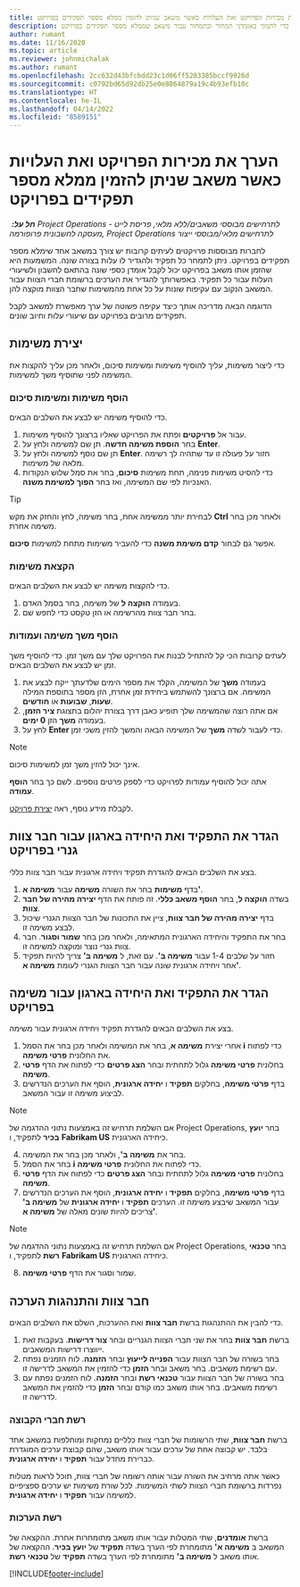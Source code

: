 ```yaml
---
title: הערך את מכירות הפרויקט ואת העלויות כאשר משאב שניתן להזמין ממלא מספר תפקידים בפרויקט
description: נושא זה מסביר כיצד להשתמש בממדי תמחור כדי לתמוך באומדני תמחור ובתמחור עבור משאב שממלא מספר תפקידים בפרויקט.
author: rumant
ms.date: 11/16/2020
ms.topic: article
ms.reviewer: johnmichalak
ms.author: rumant
ms.openlocfilehash: 2cc632d43bfcbdd23c1d06ff5203385bccf9926d
ms.sourcegitcommit: c0792bd65d92db25e0e8864879a19c4b93efb10c
ms.translationtype: HT
ms.contentlocale: he-IL
ms.lasthandoff: 04/14/2022
ms.locfileid: "8589151"
---
```

# <a name="estimate-project-sales-and-costs-when-a-bookable-resource-fills-multiple-roles-on-a-project"></a>הערך את מכירות הפרויקט ואת העלויות כאשר משאב שניתן להזמין ממלא מספר תפקידים בפרויקט 

_**חל על:** ‏ Project Operations לתרחישים מבוססי משאבים/ללא מלאי, פריסת לייט - מעסקה לחשבונית פרופורמה, Project Operations לתרחישים מלאי/מבוססי ייצור_ 

לחברות מבוססות פרויקטים לעיתים קרובות יש צורך במשאב אחד שימלא מספר תפקידים בפרויקט. ניתן לתמחר כל תפקיד ולהגדיר לו עלות בצורה שונה. המשמעות היא שהזמן אותו משאב בפרויקט יכול לקבל אומדן כספי שונה בהתאם לחשבון ולשיעורי העלות עבור כל תפקיד. באפשרותך להגדיר את הערכים ברשומת חברי הצוות עבור המשאב הנקוב עם עקיפות שונות על כל אחת מהמשימות שחבר הצוות מוקצה להן.

הדוגמה הבאה מדריכה אותך כיצד עקיפה פשוטה של ערך מאפשרת למשאב לקבל תפקידים מרובים בפרויקט עם שיעורי עלות וחיוב שונים.

## <a name="create-tasks"></a>יצירת משימות
כדי ליצור משימות, עליך להוסיף משימות ומשימות סיכום, ולאחר מכן עליך להקצות את המשימה לפני שתוסיף משך למשימות. 

### <a name="add-tasks-and-summary-tasks"></a>הוסף משימות ומשימות סיכום
כדי להוסיף משימה יש לבצע את השלבים הבאים.

1. עבור אל **פרויקטים** ופתח את הפרויקט שאליו ברצונך להוסיף משימות.
2. בחר **הוספת משימה חדשה**. תן שם למשימה ולחץ על **Enter**.
3. תן שם נוסף למשימה ולחץ על **Enter**. חזור על פעולה זו עד שתהיה לך רשימה מלאה של משימות.
3. כדי להסיט משימות פנימה, תחת משימות **סיכום**, בחר את סמל שלוש הנקודות האנכיות לפי שם המשימה, ואז בחר **הפוך למשימת משנה**. 

  > [!TIP]
  > לבחירת יותר ממשימה אחת, בחר משימה, לחץ והחזק את מקש **Ctrl** ולאחר מכן בחר משימה אחרת.
  >
  > אפשר גם לבחור **קדם משימת משנה** כדי להעביר משימות מתחת למשימות **סיכום**.

### <a name="assign-tasks"></a>הקצאת משימות

כדי להקצות משימה יש לבצע את השלבים הבאים.

1. בעמודה **הוקצה ל** של משימה, בחר בסמל האדם.
2. בחר חבר צוות מהרשימה או הזן טקסט כדי לחפש שם.

### <a name="add-task-duration-and-columns"></a>הוסף משך משימה ועמודות

לעתים קרובות הכי קל להתחיל לבנות את הפרויקט שלך עם משך זמן. כדי להוסיף משך זמן יש לבצע את השלבים הבאים.

1. בעמודה **משך** של המשימה, הקלד את מספר הימים שלדעתך ייקח לבצע את המשימה. אם ברצונך להשתמש ביחידת זמן אחרת, הזן מספר בתוספת המילה **שעות**, **שבועות** או **חודשים**.
2. אם אתה רוצה שהמשימה שלך תופיע כאבן דרך בצורת יהלום בתצוגת **ציר הזמן**, בעמודה **משך** הזן **0 ימים**.
3. לחץ על **Enter‎** כדי לעבור לשדה **משך** של המשימה הבאה והמשך להזין משכי זמן.

  > [!NOTE]
  > אינך יכול להזין משך זמן למשימות סיכום.

אתה יכול להוסיף עמודות לפרויקט כדי לספק פרטים נוספים. לשם כך בחר **הוסף עמודה**. 

לקבלת מידע נוסף, ראה [יצירת פרויקט](https://support.microsoft.com/en-us/office/create-a-project-a5b5e823-fb2e-45fd-be00-7d84422d9749).

## <a name="set-up-the-role-and-organization-unit-for-a-generic-project-team-member"></a>הגדר את התפקיד ואת היחידה בארגון עבור חבר צוות גנרי בפרויקט
בצע את השלבים הבאים להגדרת תפקיד ויחידה ארגונית עבור חבר צוות כללי.

1. בדף **משימות** בחר את השורה **משימה** עבור **משימה א'**. 
2. בשדה **הוקצה ל**, בחר **הוסף משאב כללי**. זה פותח את הדף **יצירה מהירה של חבר צוות**.
3. בדף **יצירה מהירה של חבר צוות**, ציין את התכונות של חבר הצוות הגנרי שיכול לבצע משימה זו.
4. בחר את התפקיד והיחידה הארגונית המתאימה, ולאחר מכן בחר **שמור וסגור**. חבר צוות גנרי נוצר ומוקצה למשימה זו. 
5. חזור על שלבים 1-4 עבור **משימה ב'**. עם זאת, ל **משימה ב'** צריך להיות תפקיד אחר ויחידה ארגונית שונה עבור חבר הצוות הגנרי לעומת **משימה א'**. 

## <a name="set-up-the-role-and-organization-unit-for-a-project-task"></a>הגדר את התפקיד ואת היחידה בארגון עבור משימה בפרויקט
בצע את השלבים הבאים להגדרת תפקיד ויחידה ארגונית עבור משימה.

1. אחרי יצירת **משימה א**, בחר את המשימה ולאחר מכן בחר את הסמל **i** כדי לפתוח את החלונית **פרטי משימה**. 
2. בחלונית **פרטי משימה** גלול לתחתית ובחר **הצג פרטים** כדי לפתוח את הדף **פרטי משימה**.
3. בדף **פרטי משימה**, בחלקים **תפקיד** ו **יחידה ארגונית**, הוסף את הערכים הנדרשים לביצוע משימה זו עבור המשאב. 

  > [!NOTE]
  > אם השלמת תרחיש זה באמצעות נתוני ההדגמה של Project Operations, בחר **יועץ בכיר** לתפקיד, ו **Fabrikam US** כיחידה הארגונית.

4. בחר את **משימה ב'**, ולאחר מכן בחר את המשימה.
5. בחר את הסמל **i** כדי לפתוח את החלונית **פרטי משימה**. 
6. בחלונית **פרטי משימה** גלול לתחתית ובחר **הצג פרטים** כדי לפתוח את הדף **פרטי משימה**.
7. בדף **פרטי משימה**, בחלקים **תפקיד** ו **יחידה ארגונית**, הוסף את הערכים הנדרשים עבור המשאב שיבצע משימה זו. הערכים **תפקיד** ו **יחידה ארגונית** של **משימה ב'** צריכים להיות שונים מאלה של **משימה א'**. 

  > [!NOTE]
  > אם השלמת תרחיש זה באמצעות נתוני ההדגמה של Project Operations, בחר **טכנאי רשת** לתפקיד, ו **Fabrikam US** כיחידה הארגונית.

8. שמור וסגור את הדף **פרטי משימה**. 

## <a name="team-member-and-estimates-behavior"></a>חבר צוות והתנהגות הערכה 
כדי להבין את ההתנהגות ברשת **חבר צוות** ואת ההערכות, השלם את השלבים הבאים.

1. ברשת **חבר צוות** בחר את שני חברי הצוות הגנריים ובחר **צור דרישות**. בעקבות זאת ייווצרו דרישות המשאבים. 
2. בחר בשורה של חבר הצוות עבור **הפנייה לייעוץ** ובחר **הזמנה**. לוח הזמנים נפתח עם רשימת משאבים. בחר משאב ובחר **הזמן** כדי להזמין את המשאב לדרישה זו.
3. בחר בשורה של חבר הצוות עבור **טכנאי רשת** ובחר **הזמנה**. לוח הזמנים נפתח עם רשימת משאבים. בחר אותו משאב כמו קודם ובחר **הזמן** כדי להזמין את המשאב לדרישה זו.

### <a name="team-member-grid"></a>רשת חברי הקבוצה 

ברשת **חבר צוות**, שתי הרשומות של חברי צוות כלליים נמחקות ומוחלפות במשאב אחד בלבד. יש קבוצה אחת של ערכים עבור אותו משאב, שהם קבוצת ערכים המוגדרת כברירת מחדל עבור **תפקיד** ו **יחידה ארגונית**.

כאשר אתה מרחיב את השורה עבור אותה רשומה של חברי צוות, תוכל לראות מטלות נפרדות ברשומת חברי הצוות לשתי המשימות. לכל שורת משימות יש ערכים ספציפיים למשימה עבור **תפקיד** ו **יחידה ארגונית**. 

### <a name="estimates-grid"></a>רשת הערכות 

ברשת **אומדנים**, שתי המטלות עבור אותו משאב מתומחרות אחרת. ההקצאה של המשאב ב **משימה א'** מתומחרת לפי הערך בשדה **תפקיד** של **יועץ בכיר**. ההקצאה של אותו משאב ל **משימה ב'** מתומחרת לפי הערך בשדה **תפקיד** של **טכנאי רשת**.


[!INCLUDE[footer-include](../includes/footer-banner.md)]